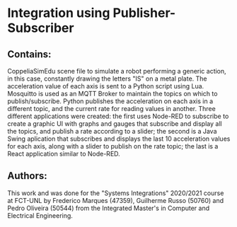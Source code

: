 # Integration using Publisher-Subscriber

## Contains:
CoppeliaSimEdu scene file to simulate a robot performing a generic action, in this case, constantly drawing the letters "IS" on a metal plate. The acceleration value of each axis is sent to a Python script using Lua. Mosquitto is used as an MQTT Broker to maintain the topics on which to publish/subscribe. Python publishes the acceleration on each axis in a different topic, and the current rate for reading values in another. Three different applications were created: the first uses Node-RED to subscribe to create a graphic UI with graphs and gauges that subscribe and display all the topics, and publish a rate according to a slider; the second is a Java Swing aplication that subscribes and displays the last 10 acceleration values for each axis, along with a slider to publish on the rate topic; the last is a React application similar to Node-RED.

## Authors:
This work and was done for the "Systems Integrations" 2020/2021 course at FCT-UNL by Frederico Marques (47359), Guilherme Russo (50760) and Pedro Oliveira (50544) from the Integrated Master's in Computer and Electrical Engineering.
